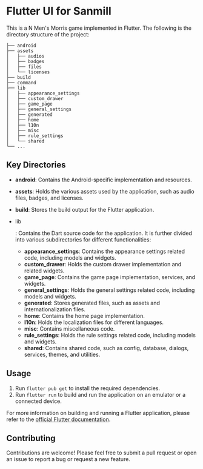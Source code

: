# Flutter UI for Sanmill

This is a N Men's Morris game implemented in Flutter. The following is the directory structure of the project:

```text
├── android
├── assets
│   ├── audios
│   ├── badges
│   ├── files
│   └── licenses
├── build
├── command
├── lib
│   ├── appearance_settings
│   ├── custom_drawer
│   ├── game_page
│   ├── general_settings
│   ├── generated
│   ├── home
│   ├── l10n
│   ├── misc
│   ├── rule_settings
│   └── shared
└── ...
```

## Key Directories

- **android**: Contains the Android-specific implementation and resources.

- **assets**: Holds the various assets used by the application, such as audio files, badges, and licenses.

- **build**: Stores the build output for the Flutter application.

- lib

  : Contains the Dart source code for the application. It is further divided into various subdirectories for different functionalities:

  - **appearance_settings**: Contains the appearance settings related code, including models and widgets.
  - **custom_drawer**: Holds the custom drawer implementation and related widgets.
  - **game_page**: Contains the game page implementation, services, and widgets.
  - **general_settings**: Holds the general settings related code, including models and widgets.
  - **generated**: Stores generated files, such as assets and internationalization files.
  - **home**: Contains the home page implementation.
  - **l10n**: Holds the localization files for different languages.
  - **misc**: Contains miscellaneous code.
  - **rule_settings**: Holds the rule settings related code, including models and widgets.
  - **shared**: Contains shared code, such as config, database, dialogs, services, themes, and utilities.

## Usage

1. Run `flutter pub get` to install the required dependencies.
2. Run `flutter run` to build and run the application on an emulator or a connected device.

For more information on building and running a Flutter application, please refer to the [official Flutter documentation](https://flutter.dev/docs).

## Contributing

Contributions are welcome! Please feel free to submit a pull request or open an issue to report a bug or request a new feature.
